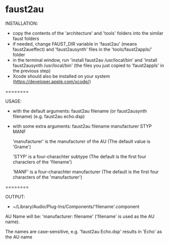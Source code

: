 faust2au
========

INSTALLATION:

- copy the contents of the 'architecture' and 'tools' folders into the similar faust folders
- if needed, change FAUST_DIR variable in 'faust2au' (means faust2aueffect) and 'faust2ausynth' files in the 'tools/faust2appls/' folder
- in the terminal window, run  'install faust2au /usr/local/bin' and 'install faust2ausynth /usr/local/bin' (the files you just copied to 'faust2appls' in the previous step)
- Xcode should also be installed on your system (https://developer.apple.com/xcode/)


========

USAGE: 

- with the default arguments:
faust2au filename (or faust2ausynth filename)
(e.g. faust2au echo.dsp)

- with some extra arguments:
faust2au filename manufacturer STYP MANF

  'manufacturer' is the manufacturer of the AU (The default value is 'Grame')

  'STYP' is a four-charachter subtype (The default is the first four characters of the 'filename')

  'MANF' is a four-charachter manufacturer (The default is the first four characters of the 'manufacturer')


========

OUTPUT:
  - ~/Library/Audio/Plug-Ins/Components/'filename'.component
   
  AU Name will be: 'manufacturer: filename'  ('filename' is used as the AU name). 

  The names are case-sensitive, e.g. 'faust2au Echo.dsp' results in 'Echo' as the AU name

